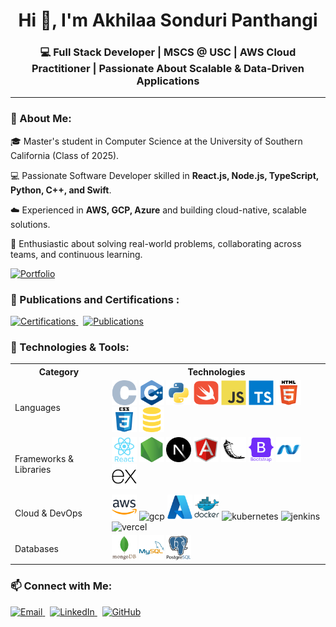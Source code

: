 <h1 align="center">Hi 👋, I'm Akhilaa Sonduri Panthangi</h1>

<h3 align="center">💻 Full Stack Developer | MSCS @ USC | AWS Cloud Practitioner | Passionate About Scalable & Data-Driven Applications</h3>

---

<h3 align="left">🌟 About Me:</h3>
<p align="left">🎓 Master's student in Computer Science at the University of Southern California (Class of 2025).</p>
<p align="left">💻 Passionate Software Developer skilled in <strong>React.js, Node.js, TypeScript, Python, C++, and Swift</strong>.</p>
<p align="left">☁️ Experienced in <strong>AWS, GCP, Azure</strong> and building cloud-native, scalable solutions.</p>
<p align="left">🤖 Enthusiastic about solving real-world problems, collaborating across teams, and continuous learning.</p>

<p align="left">
  <a href="https://akhilaa-portfolio-dev-git-main-akhilaa-sonduris-projects.vercel.app/" target="_blank">
    <img src="https://img.shields.io/badge/Portfolio-%23007D00.svg?&style=for-the-badge&logo=Portfolio&logoColor=white" alt="Portfolio" />
  </a>
</p>

<h3 align="left">🏅 Publications and Certifications :</h3>
<p align="left">
  <a href="https://drive.google.com/file/d/1MjMo4iLLEBRfdLPVmqlW1o3s6T4UXlLY/view" target="_blank">
    <img src="https://img.shields.io/badge/Certifications-%23007BFF?style=for-the-badge&logo=certification&logoColor=white" alt="Certifications" />
  </a>&nbsp;
  <a href="https://ieeexplore.ieee.org/document/9702842" target="_blank">
    <img src="https://img.shields.io/badge/Publications-%23FF5722?style=for-the-badge&logo=readthedocs&logoColor=white" alt="Publications" />
  </a>
</p>

<h3 align="left">🚀 Technologies & Tools:</h3>

<table>
  <tr>
    <th>Category</th>
    <th>Technologies</th>
  </tr>
  <tr>
    <td>Languages</td>
    <td>
      <img src="https://raw.githubusercontent.com/devicons/devicon/master/icons/c/c-original.svg" alt="c" width="40" height="40"/>
      <img src="https://raw.githubusercontent.com/devicons/devicon/master/icons/cplusplus/cplusplus-original.svg" alt="cplusplus" width="40" height="40"/>
      <img src="https://raw.githubusercontent.com/devicons/devicon/master/icons/python/python-original.svg" alt="python" width="40" height="40"/>
      <img src="https://raw.githubusercontent.com/devicons/devicon/master/icons/swift/swift-original.svg" alt="swift" width="40" height="40"/>
      <img src="https://raw.githubusercontent.com/devicons/devicon/master/icons/javascript/javascript-original.svg" alt="javascript" width="40" height="40"/>
      <img src="https://raw.githubusercontent.com/devicons/devicon/master/icons/typescript/typescript-original.svg" alt="typescript" width="40" height="40"/>
      <img src="https://raw.githubusercontent.com/devicons/devicon/master/icons/html5/html5-original-wordmark.svg" alt="html5" width="40" height="40"/>
      <img src="https://raw.githubusercontent.com/devicons/devicon/master/icons/css3/css3-original-wordmark.svg" alt="css3" width="40" height="40"/>
      <img src="https://raw.githubusercontent.com/devicons/devicon/master/icons/sql/sql-original.svg" alt="sql" width="40" height="40"/>
    </td>
  </tr>

  <tr>
    <td>Frameworks & Libraries</td>
    <td>
      <img src="https://raw.githubusercontent.com/devicons/devicon/master/icons/react/react-original-wordmark.svg" alt="react" width="40" height="40"/>
      <img src="https://raw.githubusercontent.com/devicons/devicon/master/icons/nodejs/nodejs-original.svg" alt="nodejs" width="40" height="40"/>
      <img src="https://raw.githubusercontent.com/devicons/devicon/master/icons/nextjs/nextjs-original.svg" alt="nextjs" width="40" height="40"/>
      <img src="https://raw.githubusercontent.com/devicons/devicon/master/icons/angularjs/angularjs-original.svg" alt="angular" width="40" height="40"/>
      <img src="https://raw.githubusercontent.com/devicons/devicon/master/icons/flask/flask-original.svg" alt="flask" width="40" height="40"/>
      <img src="https://raw.githubusercontent.com/devicons/devicon/master/icons/bootstrap/bootstrap-plain-wordmark.svg" alt="bootstrap" width="40" height="40"/>
      <img src="https://raw.githubusercontent.com/devicons/devicon/master/icons/dot-net/dot-net-original.svg" alt=".net" width="40" height="40"/>
      <img src="https://raw.githubusercontent.com/devicons/devicon/master/icons/express/express-original.svg" alt="express" width="40" height="40"/>
    </td>
  </tr>

  <tr>
    <td>Cloud & DevOps</td>
    <td>
      <img src="https://raw.githubusercontent.com/devicons/devicon/master/icons/amazonwebservices/amazonwebservices-original-wordmark.svg" alt="aws" width="40" height="40"/>
      <img src="https://www.vectorlogo.zone/logos/google_cloud/google_cloud-icon.svg" alt="gcp" width="40" height="40"/>
      <img src="https://raw.githubusercontent.com/devicons/devicon/master/icons/azure/azure-original.svg" alt="azure" width="40" height="40"/>
      <img src="https://raw.githubusercontent.com/devicons/devicon/master/icons/docker/docker-original-wordmark.svg" alt="docker" width="40" height="40"/>
      <img src="https://www.vectorlogo.zone/logos/kubernetes/kubernetes-icon.svg" alt="kubernetes" width="40" height="40"/>
      <img src="https://www.vectorlogo.zone/logos/jenkins/jenkins-icon.svg" alt="jenkins" width="40" height="40"/>
      <img src="https://vercel.com/button" alt="vercel" width="40" height="40"/>
    </td>
  </tr>

  <tr>
    <td>Databases</td>
    <td>
      <img src="https://raw.githubusercontent.com/devicons/devicon/master/icons/mongodb/mongodb-original-wordmark.svg" alt="mongodb" width="40" height="40"/>
      <img src="https://raw.githubusercontent.com/devicons/devicon/master/icons/mysql/mysql-original-wordmark.svg" alt="mysql" width="40" height="40"/>
      <img src="https://raw.githubusercontent.com/devicons/devicon/master/icons/postgresql/postgresql-original-wordmark.svg" alt="postgresql" width="40" height="40"/>
    </td>
  </tr>
</table>

<h3 align="left">📫 Connect with Me:</h3>
<p align="left">
  <a href="mailto:sondurip@usc.edu" target="_blank">
    <img src="https://img.shields.io/badge/Email-%230077FF?style=for-the-badge&logo=gmail&logoColor=white" alt="Email" />
  </a>&nbsp;
  <a href="https://www.linkedin.com/in/akhilaa-sonduri-0154b61a4/" target="_blank">
    <img src="https://img.shields.io/badge/LinkedIn-0077B5?style=for-the-badge&logo=linkedin&logoColor=white" alt="LinkedIn" />
  </a>&nbsp;
  <a href="https://github.com/sa1136" target="_blank">
    <img src="https://img.shields.io/badge/GitHub-333?style=for-the-badge&logo=github&logoColor=white" alt="GitHub" />
  </a>
</p>
